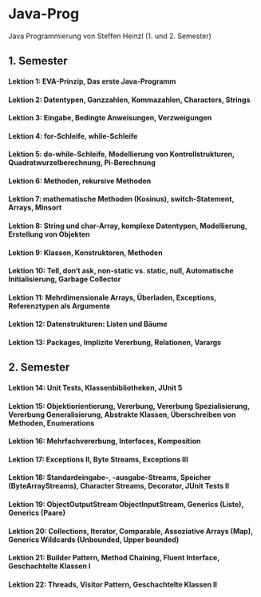 # Java-Prog
Java Programmierung von Steffen Heinzl (1. und 2. Semester)

## 1. Semester
#### Lektion 1: EVA-Prinzip, Das erste Java-Programm
#### Lektion 2: Datentypen, Ganzzahlen, Kommazahlen, Characters, Strings
#### Lektion 3: Eingabe, Bedingte Anweisungen, Verzweigungen
#### Lektion 4: for-Schleife, while-Schleife
#### Lektion 5: do-while-Schleife, Modellierung von Kontrollstrukturen, Quadratwurzelberechnung, Pi-Berechnung
#### Lektion 6: Methoden, rekursive Methoden
#### Lektion 7: mathematische Methoden (Kosinus), switch-Statement, Arrays, Minsort
#### Lektion 8: String und char-Array, komplexe Datentypen, Modellierung, Erstellung von Objekten
#### Lektion 9: Klassen, Konstruktoren, Methoden
#### Lektion 10: Tell, don‘t ask, non-static vs. static, null, Automatische Initialisierung, Garbage Collector
#### Lektion 11: Mehrdimensionale Arrays, Überladen, Exceptions, Referenztypen als Argumente
#### Lektion 12: Datenstrukturen: Listen und Bäume
#### Lektion 13: Packages, Implizite Vererbung, Relationen, Varargs

## 2. Semester
#### Lektion 14: Unit Tests, Klassenbibliotheken, JUnit 5
#### Lektion 15: Objektiorientierung, Vererbung, Vererbung Spezialisierung, Vererbung Generalisierung, Abstrakte Klassen, Überschreiben von Methoden, Enumerations
#### Lektion 16: Mehrfachvererbung, Interfaces, Komposition
#### Lektion 17: Exceptions II, Byte Streams, Exceptions III
#### Lektion 18: Standardeingabe-, -ausgabe-Streams, Speicher (ByteArrayStreams), Character Streams, Decorator, JUnit Tests II
#### Lektion 19: ObjectOutputStream ObjectInputStream, Generics (Liste), Generics (Paare)
#### Lektion 20: Collections, Iterator, Comparable, Assoziative Arrays (Map), Generics Wildcards (Unbounded, Upper bounded)
#### Lektion 21: Builder Pattern, Method Chaining, Fluent Interface, Geschachtelte Klassen I
#### Lektion 22: Threads, Visitor Pattern, Geschachtelte Klassen II
